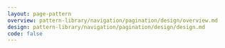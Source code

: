 ```yaml
---
layout: page-pattern
overview: pattern-library/navigation/pagination/design/overview.md
design: pattern-library/navigation/pagination/design/design.md
code: false
---
```

